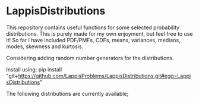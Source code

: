 # LappisDistributions

This repository contains useful functions for some selected probability distributions. This is purely made for my own enjoyment, but feel free to use it!
So far I have included PDF/PMFs, CDFs, means, variances, medians, modes, skewness and kurtosis.

Considering adding random number generators for the distributions.

Install using; pip install "git+https://github.com/LappisProblems/LappisDistributions.git#egg=LappisDistributions"

The following distributions are currently available;
